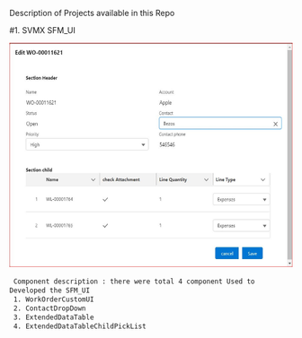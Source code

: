 
Description of Projects  available in this Repo
 
#1. SVMX SFM_UI 

  <img src="images/SfmUi.JPG" width="650" height="400" >




     
     
  
      
      

 
     Component description : there were total 4 component Used to Developed the SFM_UI
     1. WorkOrderCustomUI
     2. ContactDropDown
     3. ExtendedDataTable
     4. ExtendedDataTableChildPickList
     
     
     
     
     


